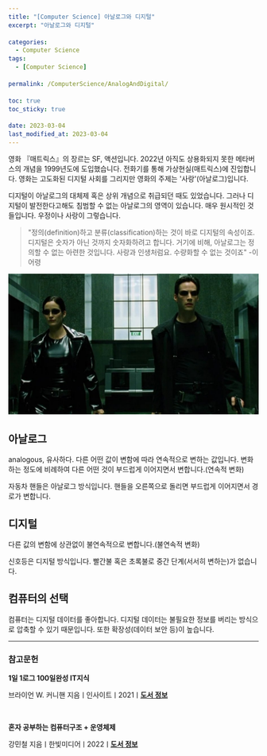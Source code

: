 ```yaml
---
title: "[Computer Science] 아날로그와 디지털"
excerpt: "아날로그와 디지털"

categories:
  - Computer Science
tags:
  - [Computer Science]

permalink: /ComputerScience/AnalogAndDigital/

toc: true
toc_sticky: true

date: 2023-03-04
last_modified_at: 2023-03-04
---
```


영화 『매트릭스』의 장르는 SF, 액션입니다. 2022년 아직도 상용화되지 못한 메타버스의 개념을 1999년도에 도입했습니다. 전화기를 통해 가상현실(매트릭스)에 진입합니다. 영화는 고도화된 디지털 사회를 그리지만 영화의 주제는 '사랑'(아날로그)입니다.

디지털이 아날로그의 대체제 혹은 상위 개념으로 취급되던 때도 있었습니다. 그러나 디지털이 발전한다고해도 침범할 수 없는 아날로그의 영역이 있습니다. 매우 원시적인 것들입니다. 우정이나 사랑이 그렇습니다.

> "정의(definition)하고 분류(classification)하는 것이 바로 디지털의 속성이죠. 디지털은 숫자가 아닌 것까지 숫자화하려고 합니다. 거기에 비해, 아날로그는 정의할 수 없는 아련한 것입니다. 사랑과 인생처럼요. 수량화할 수 없는 것이죠" -이어령

![AnalogAndDigital](/assets/images/posts_img/AnalogAndDigital.png)

## 아날로그

analogous, 유사하다.
다른 어떤 값이 변함에 따라 연속적으로 변하는 값입니다.
변화하는 정도에 비례하여 다른 어떤 것이 부드럽게 이어지면서 변합니다.(연속적 변화)

자동차 핸들은 아날로그 방식입니다. 핸들을 오른쪽으로 돌리면 부드럽게 이어지면서 경로가 변합니다.

## 디지털

다른 값의 변함에 상관없이 불연속적으로 변합니다.(불연속적 변화)

신호등은 디지털 방식입니다. 빨간불 혹은 초록불로 중간 단계(서서히 변하는)가 없습니다.

## 컴퓨터의 선택

컴퓨터는 디지털 데이터를 좋아합니다. 디지털 데이터는 불필요한 정보를 버리는 방식으로 압축할 수 있기 때문입니다. 또한 확장성(데이터 보안 등)이 높습니다.

---

### 참고문헌

**1일 1로그 100일완성 IT지식**

브라이언 W. 커니핸 지음ㅣ인사이트ㅣ2021ㅣ[**도서 정보**](https://product.kyobobook.co.kr/detail/S000001033125)

<br>

**혼자 공부하는 컴퓨터구조 + 운영체제**

강민철 지음ㅣ한빛미디어ㅣ2022ㅣ[**도서 정보**](https://product.kyobobook.co.kr/detail/S000061584886)
